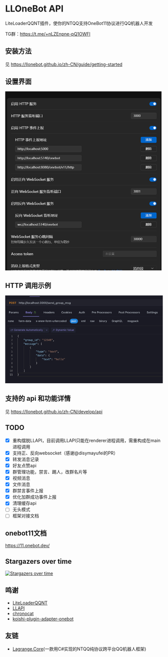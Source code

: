 
# LLOneBot API
LiteLoaderQQNT插件，使你的NTQQ支持OneBot11协议进行QQ机器人开发

TG群：<https://t.me/+nLZEnpne-pQ1OWFl>

## 安装方法

见 <https://llonebot.github.io/zh-CN/guide/getting-started>

## 设置界面

<img src="./doc/image/setting.png" width="500px" alt="图片名称"/>

## HTTP 调用示例

![](doc/image/example.jpg)

## 支持的 api 和功能详情

见 <https://llonebot.github.io/zh-CN/develop/api>


## TODO
- [x] 重构摆脱LLAPI，目前调用LLAPI只能在renderer进程调用，需重构成在main进程调用
- [x] 支持正、反向websocket（感谢@disymayufei的PR）
- [x] 转发消息记录 
- [x] 好友点赞api
- [x] 群管理功能，禁言、踢人，改群名片等
- [x] 视频消息
- [x] 文件消息
- [x] 群禁言事件上报
- [x] 优化加群成功事件上报
- [x] 清理缓存api
- [ ] 无头模式
- [ ] 框架对接文档

## onebot11文档
<https://11.onebot.dev/>

## Stargazers over time
[![Stargazers over time](https://starchart.cc/LLOneBot/LLOneBot.svg?variant=adaptive)](https://starchart.cc/LLOneBot/LLOneBot)


## 鸣谢
* [LiteLoaderQQNT](https://liteloaderqqnt.github.io/guide/install.html)
* [LLAPI](https://github.com/Night-stars-1/LiteLoaderQQNT-Plugin-LLAPI)
* [chronocat](https://github.com/chrononeko/chronocat/)
* [koishi-plugin-adapter-onebot](https://github.com/koishijs/koishi-plugin-adapter-onebot)

## 友链
* [Lagrange.Core](https://github.com/LagrangeDev/Lagrange.Core)(一款用C#实现的NTQQ纯协议跨平台QQ机器人框架)
